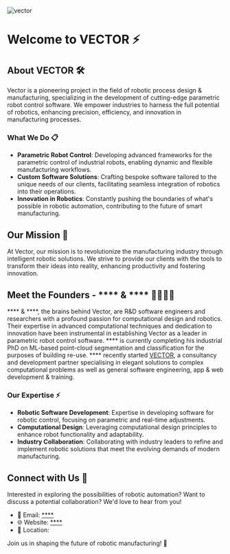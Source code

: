 ![vector](https://github.com/user-attachments/assets/9a686535-6e76-4775-8736-bec00a08ab0f)




# Welcome to VECTOR ⚡




## About VECTOR 🛠️

Vector is a pioneering project in the field of robotic process design & manufacturing, specializing in the development of cutting-edge parametric robot control software. We empower industries to harness the full potential of robotics, enhancing precision, efficiency, and innovation in manufacturing processes.

### What We Do 📋

- **Parametric Robot Control**: Developing advanced frameworks for the parametric control of industrial robots, enabling dynamic and flexible manufacturing workflows.
- **Custom Software Solutions**: Crafting bespoke software tailored to the unique needs of our clients, facilitating seamless integration of robotics into their operations.
- **Innovation in Robotics**: Constantly pushing the boundaries of what's possible in robotic automation, contributing to the future of smart manufacturing.

## Our Mission 🌟

At Vector, our mission is to revolutionize the manufacturing industry through intelligent robotic solutions. We strive to provide our clients with the tools to transform their ideas into reality, enhancing productivity and fostering innovation.

## Meet the Founders - **** & **** 👨‍💼👨‍💼

**** & ****, the brains behind Vector, are R&D software engineers and researchers with a profound passion for computational design and robotics. Their expertise in advanced computational techniques and dedication to innovation have been instrumental in establishing Vector as a leader in parametric robot control software. **** is currently completing his industrial PhD on ML-based point-cloud segmentation and classification for the purposes of building re-use. **** recently started [VECTOR](WEBSITE/), a consultancy and development partner specialising in elegant solutions to complex computational problems as well as general software engineering, app & web development & training.

### Our Expertise ⚡

- **Robotic Software Development**: Expertise in developing software for robotic control, focusing on parametric and real-time adjustments.
- **Computational Design**: Leveraging computational design principles to enhance robot functionality and adaptability.
- **Industry Collaboration**: Collaborating with industry leaders to refine and implement robotic solutions that meet the evolving demands of modern manufacturing.

## Connect with Us 🤝

Interested in exploring the possibilities of robotic automation? Want to discuss a potential collaboration? We'd love to hear from you!

- 📧 Email: [****](WEBSITE)
- 🌐 Website: [****](https://intelfnacc.wixsite.com/vector)
- 📍 Location: 

Join us in shaping the future of robotic manufacturing! 🚀
